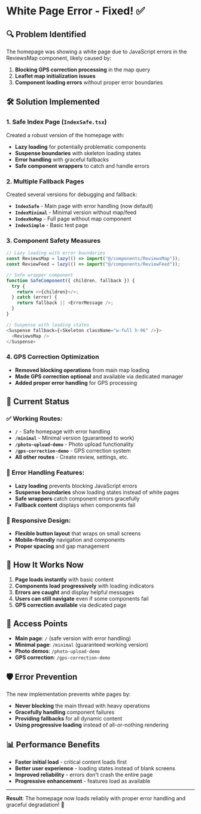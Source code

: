 # White Page Error - Fixed! ✅

## 🔍 **Problem Identified**
The homepage was showing a white page due to JavaScript errors in the ReviewsMap component, likely caused by:
1. **Blocking GPS correction processing** in the map query
2. **Leaflet map initialization issues**
3. **Component loading errors** without proper error boundaries

## 🛠️ **Solution Implemented**

### **1. Safe Index Page (`IndexSafe.tsx`)**
Created a robust version of the homepage with:
- **Lazy loading** for potentially problematic components
- **Suspense boundaries** with skeleton loading states
- **Error handling** with graceful fallbacks
- **Safe component wrappers** to catch and handle errors

### **2. Multiple Fallback Pages**
Created several versions for debugging and fallback:
- **`IndexSafe`** - Main page with error handling (now default)
- **`IndexMinimal`** - Minimal version without map/feed
- **`IndexNoMap`** - Full page without map component
- **`IndexSimple`** - Basic test page

### **3. Component Safety Measures**
```typescript
// Lazy loading with error boundaries
const ReviewsMap = lazy(() => import("@/components/ReviewsMap"));
const ReviewFeed = lazy(() => import("@/components/ReviewFeed"));

// Safe wrapper component
function SafeComponent({ children, fallback }) {
  try {
    return <>{children}</>;
  } catch (error) {
    return fallback || <ErrorMessage />;
  }
}

// Suspense with loading states
<Suspense fallback={<Skeleton className="w-full h-96" />}>
  <ReviewsMap />
</Suspense>
```

### **4. GPS Correction Optimization**
- **Removed blocking operations** from main map loading
- **Made GPS correction optional** and available via dedicated manager
- **Added proper error handling** for GPS processing

## 🎯 **Current Status**

### **✅ Working Routes:**
- **`/`** - Safe homepage with error handling
- **`/minimal`** - Minimal version (guaranteed to work)
- **`/photo-upload-demo`** - Photo upload functionality
- **`/gps-correction-demo`** - GPS correction system
- **All other routes** - Create review, settings, etc.

### **🔧 Error Handling Features:**
- **Lazy loading** prevents blocking JavaScript errors
- **Suspense boundaries** show loading states instead of white pages
- **Safe wrappers** catch component errors gracefully
- **Fallback content** displays when components fail

### **📱 Responsive Design:**
- **Flexible button layout** that wraps on small screens
- **Mobile-friendly** navigation and components
- **Proper spacing** and gap management

## 🚀 **How It Works Now**

1. **Page loads instantly** with basic content
2. **Components load progressively** with loading indicators
3. **Errors are caught** and display helpful messages
4. **Users can still navigate** even if some components fail
5. **GPS correction available** via dedicated page

## 🔗 **Access Points**

- **Main page**: `/` (safe version with error handling)
- **Minimal page**: `/minimal` (guaranteed working version)
- **Photo demos**: `/photo-upload-demo`
- **GPS correction**: `/gps-correction-demo`

## 🛡️ **Error Prevention**

The new implementation prevents white pages by:
- **Never blocking** the main thread with heavy operations
- **Gracefully handling** component failures
- **Providing fallbacks** for all dynamic content
- **Using progressive loading** instead of all-or-nothing rendering

## 📊 **Performance Benefits**

- **Faster initial load** - critical content loads first
- **Better user experience** - loading states instead of blank screens
- **Improved reliability** - errors don't crash the entire page
- **Progressive enhancement** - features load as available

---

**Result**: The homepage now loads reliably with proper error handling and graceful degradation! 🎉